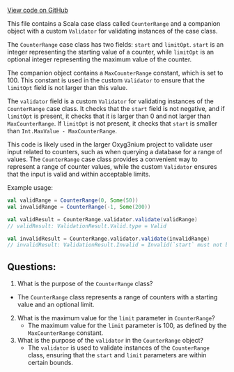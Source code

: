 [View code on GitHub](https://github.com/alephium/alephium/api/src/main/scala/org/alephium/api/model/CounterRange.scala)

This file contains a Scala case class called `CounterRange` and a companion object with a custom `Validator` for validating instances of the case class. 

The `CounterRange` case class has two fields: `start` and `limitOpt`. `start` is an integer representing the starting value of a counter, while `limitOpt` is an optional integer representing the maximum value of the counter. 

The companion object contains a `MaxCounterRange` constant, which is set to 100. This constant is used in the custom `Validator` to ensure that the `limitOpt` field is not larger than this value. 

The `validator` field is a custom `Validator` for validating instances of the `CounterRange` case class. It checks that the `start` field is not negative, and if `limitOpt` is present, it checks that it is larger than 0 and not larger than `MaxCounterRange`. If `limitOpt` is not present, it checks that `start` is smaller than `Int.MaxValue - MaxCounterRange`. 

This code is likely used in the larger Oxyg3nium project to validate user input related to counters, such as when querying a database for a range of values. The `CounterRange` case class provides a convenient way to represent a range of counter values, while the custom `Validator` ensures that the input is valid and within acceptable limits. 

Example usage:

```scala
val validRange = CounterRange(0, Some(50))
val invalidRange = CounterRange(-1, Some(200))

val validResult = CounterRange.validator.validate(validRange)
// validResult: ValidationResult.Valid.type = Valid

val invalidResult = CounterRange.validator.validate(invalidRange)
// invalidResult: ValidationResult.Invalid = Invalid(`start` must not be negative)
```
## Questions: 
 1. What is the purpose of the `CounterRange` class?
   - The `CounterRange` class represents a range of counters with a starting value and an optional limit.
2. What is the maximum value for the `limit` parameter in `CounterRange`?
   - The maximum value for the `limit` parameter is 100, as defined by the `MaxCounterRange` constant.
3. What is the purpose of the `validator` in the `CounterRange` object?
   - The `validator` is used to validate instances of the `CounterRange` class, ensuring that the `start` and `limit` parameters are within certain bounds.